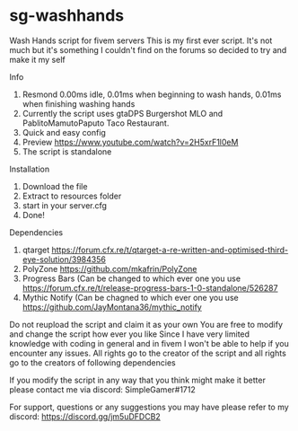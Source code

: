 # sg-washhands
Wash Hands script for fivem servers
This is my first ever script. It's not much but it's something I couldn't find on the forums so decided to try and make it my self

Info
1. Resmond 0.00ms idle, 0.01ms when beginning to wash hands, 0.01ms when finishing washing hands
2. Currently the script uses gtaDPS Burgershot MLO and PablitoMamutoPaputo Taco Restaurant.
3. Quick and easy config
4. Preview https://www.youtube.com/watch?v=2H5xrF1l0eM
5. The script is standalone

Installation
1. Download the file
2. Extract to resources folder
3. start in your server.cfg
4. Done!

Dependencies
1. qtarget https://forum.cfx.re/t/qtarget-a-re-written-and-optimised-third-eye-solution/3984356
2. PolyZone https://github.com/mkafrin/PolyZone
3. Progress Bars (Can be changed to which ever one you use https://forum.cfx.re/t/release-progress-bars-1-0-standalone/526287
4. Mythic Notify (Can be chagned to which ever one you use https://github.com/JayMontana36/mythic_notify

Do not reupload the script and claim it as your own
You are free to modify and change the script how ever you like
Since I have very limited knowledge with coding in general and in fivem I won't be able to help if you encounter any issues. 
All rights go to the creator of the script and all rights go to the creators of following dependencies

If you modify the script in any way that you think might make it better please contact me via discord: SimpleGamer#1712

For support, questions or any suggestions you may have please refer to my discord: https://discord.gg/jm5uDFDCB2
